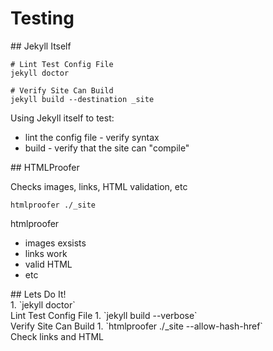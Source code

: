 # Testing

<section>
## Jekyll Itself

```
# Lint Test Config File
jekyll doctor

# Verify Site Can Build
jekyll build --destination _site
```

<aside class="notes">
Using Jekyll itself to test:

* lint the config file - verify syntax
* build - verify that the site can "compile"

</aside>
</section>
<!-- -->

<section>
## HTMLProofer

Checks images, links, HTML validation, etc

```
htmlproofer ./_site
```

<aside class="notes">
htmlproofer

* images exsists
* links work
* valid HTML
* etc

</aside>
</section>
<!-- -->

<section>
## Lets Do It!

<aside class="notes">
1. `jekyll doctor`<br />
   Lint Test Config File
1. `jekyll build --verbose`<br />
   Verify Site Can Build
1. `htmlproofer ./_site --allow-hash-href`<br />
   Check links and HTML

</aside>
</section>
<!-- -->

